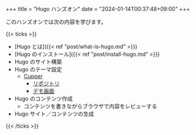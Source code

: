 +++
title = "Hugo ハンズオン"
date = "2024-01-14T00:37:48+09:00"
+++

このハンズオンでは次の内容を学びます。

{{< ticks >}}

* [Hugo とは]({{< ref "post/what-is-hugo.md" >}})
* [Hugo のインストール]({{< ref "post/install-hugo.md" >}})
* Hugo のサイト構築
* Hugo のテーマ設定
  * [Cupper](https://themes.gohugo.io/themes/cupper-hugo-theme/)
    * [リポジトリ](https://github.com/zwbetz-gh/cupper-hugo-theme)
    * [デモ画面](https://cupper-hugo-theme.netlify.app/)
* Hugo のコンテンツ作成
  * コンテンツを書きながらブラウザで内容をレビューする
* Hugo サイト／コンテンツの生成

{{< /ticks >}}
